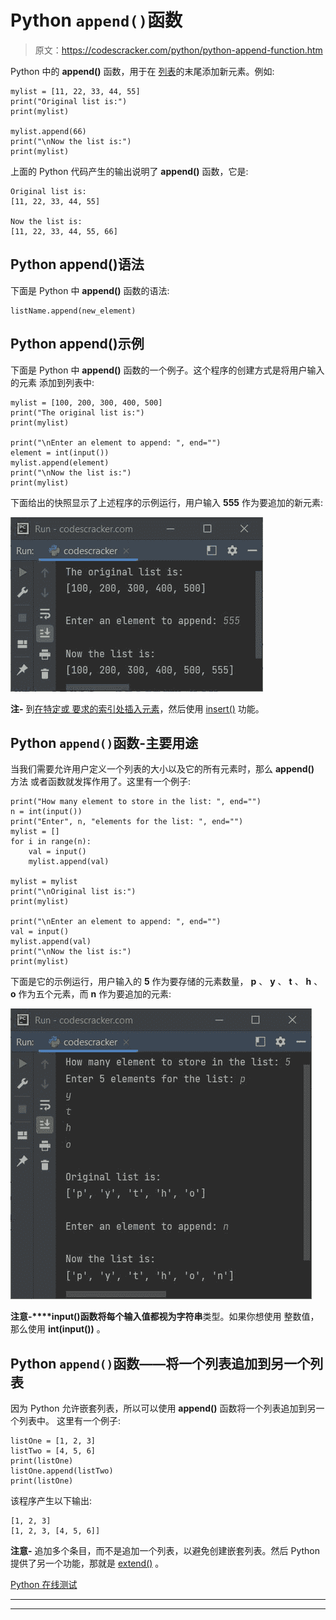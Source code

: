 # Python `append()`函数

> 原文：<https://codescracker.com/python/python-append-function.htm>

Python 中的 **append()** 函数，用于在 [列表](/python/python-lists.htm)的末尾添加新元素。例如:

```
mylist = [11, 22, 33, 44, 55]
print("Original list is:")
print(mylist)

mylist.append(66)
print("\nNow the list is:")
print(mylist)
```

上面的 Python 代码产生的输出说明了 **append()** 函数，它是:

```
Original list is:
[11, 22, 33, 44, 55]

Now the list is:
[11, 22, 33, 44, 55, 66]
```

## Python append()语法

下面是 Python 中 **append()** 函数的语法:

```
listName.append(new_element)
```

## Python append()示例

下面是 Python 中 **append()** 函数的一个例子。这个程序的创建方式是将用户输入的元素 添加到列表中:

```
mylist = [100, 200, 300, 400, 500]
print("The original list is:")
print(mylist)

print("\nEnter an element to append: ", end="")
element = int(input())
mylist.append(element)
print("\nNow the list is:")
print(mylist)
```

下面给出的快照显示了上述程序的示例运行，用户输入 **555** 作为要追加的新元素:

![python append function](img/7fbcf971506f2aa4fcf7d71a24db9550.png)

**注-** 到[在特定或 要求的索引处插入元素](/python/program/python-insert-element-in-list.htm)，然后使用 [insert()](/python/python-insert-function.htm) 功能。

## Python `append()`函数-主要用途

当我们需要允许用户定义一个列表的大小以及它的所有元素时，那么 **append()** 方法 或者函数就发挥作用了。这里有一个例子:

```
print("How many element to store in the list: ", end="")
n = int(input())
print("Enter", n, "elements for the list: ", end="")
mylist = []
for i in range(n):
    val = input()
    mylist.append(val)

mylist = mylist
print("\nOriginal list is:")
print(mylist)

print("\nEnter an element to append: ", end="")
val = input()
mylist.append(val)
print("\nNow the list is:")
print(mylist)
```

下面是它的示例运行，用户输入的 **5** 作为要存储的元素数量， **p** 、 **y** 、 **t** 、 **h** 、 **o** 作为五个元素，而 **n** 作为要追加的元素:

![python append function example](img/fead5e4a7490004372ca1063450294de.png)

**注意-****input()**函数将每个输入值都视为**字符串**类型。如果你想使用 整数值，那么使用 **int(input())** 。

## Python `append()`函数——将一个列表追加到另一个列表

因为 Python 允许嵌套列表，所以可以使用 **append()** 函数将一个列表追加到另一个列表中。 这里有一个例子:

```
listOne = [1, 2, 3]
listTwo = [4, 5, 6]
print(listOne)
listOne.append(listTwo)
print(listOne)
```

该程序产生以下输出:

```
[1, 2, 3]
[1, 2, 3, [4, 5, 6]]
```

**注意-** 追加多个条目，而不是追加一个列表，以避免创建嵌套列表。然后 Python 提供了另一个功能，那就是 [extend()](/python/python-extend-function.htm) 。

[Python 在线测试](/exam/showtest.php?subid=10)

* * *

* * *